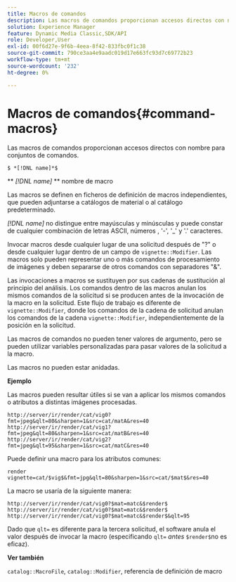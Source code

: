 ```yaml
---
title: Macros de comandos
description: Las macros de comandos proporcionan accesos directos con nombre para conjuntos de comandos.
solution: Experience Manager
feature: Dynamic Media Classic,SDK/API
role: Developer,User
exl-id: 00f6d27e-9f6b-4eea-8f42-833fbc0f1c38
source-git-commit: 790ce3aa4e9aadc019d17e663fc93d7c69772b23
workflow-type: tm+mt
source-wordcount: '232'
ht-degree: 0%

---
```


# Macros de comandos{#command-macros}

Las macros de comandos proporcionan accesos directos con nombre para conjuntos de comandos.

`$ *[!DNL name]*$`

** *[!DNL name]* ** nombre de macro

Las macros se definen en ficheros de definición de macros independientes, que pueden adjuntarse a catálogos de material o al catálogo predeterminado.

*[!DNL name]* no distingue entre mayúsculas y minúsculas y puede constar de cualquier combinación de letras ASCII, números , &#39;-&#39;, &#39;_&#39; y &#39;.&#39; caracteres.

Invocar macros desde cualquier lugar de una solicitud después de &quot;?&quot; o desde cualquier lugar dentro de un campo de `vignette::Modifier`. Las macros solo pueden representar uno o más comandos de procesamiento de imágenes y deben separarse de otros comandos con separadores &quot;&amp;&quot;.

Las invocaciones a macros se sustituyen por sus cadenas de sustitución al principio del análisis. Los comandos dentro de las macros anulan los mismos comandos de la solicitud si se producen antes de la invocación de la macro en la solicitud. Este flujo de trabajo es diferente de `vignette::Modifier`, donde los comandos de la cadena de solicitud anulan los comandos de la cadena `vignette::Modifier`, independientemente de la posición en la solicitud.

Las macros de comandos no pueden tener valores de argumento, pero se pueden utilizar variables personalizadas para pasar valores de la solicitud a la macro.

Las macros no pueden estar anidadas.

**Ejemplo**

Las macros pueden resultar útiles si se van a aplicar los mismos comandos o atributos a distintas imágenes procesadas.

`http://server/ir/render/cat/vig0?fmt=jpeg&qlt=80&sharpen=1&src=cat/matA&res=40 http://server/ir/render/cat/vig1?fmt=jpeg&qlt=80&sharpen=1&src=cat/matB&res=40 http://server/ir/render/cat/vig2?fmt=jpeg&qlt=95&sharpen=1&src=cat/matC&res=40`

Puede definir una macro para los atributos comunes:

`render vignette=cat/$vig$&fmt=jpg&qlt=80&sharpen=1&src=cat/$mat$&res=40`

La macro se usaría de la siguiente manera:

`http://server/ir/render/cat/vig0?$mat=matc&$render$ http://server/ir/render/cat/vig0?$mat=matc&$render$ http://server/ir/render/cat/vig0?$mat=matc&$render$&qlt=95`

Dado que `qlt=` es diferente para la tercera solicitud, el software anula el valor después de invocar la macro (especificando `qlt=` *antes* `$render$`no es eficaz).

**Ver también**

`catalog::MacroFile`, `catalog::Modifier`, referencia de definición de macro

<!--<a id="section_297B7FCB285F4891AA76DF8393089931"></a>-->
